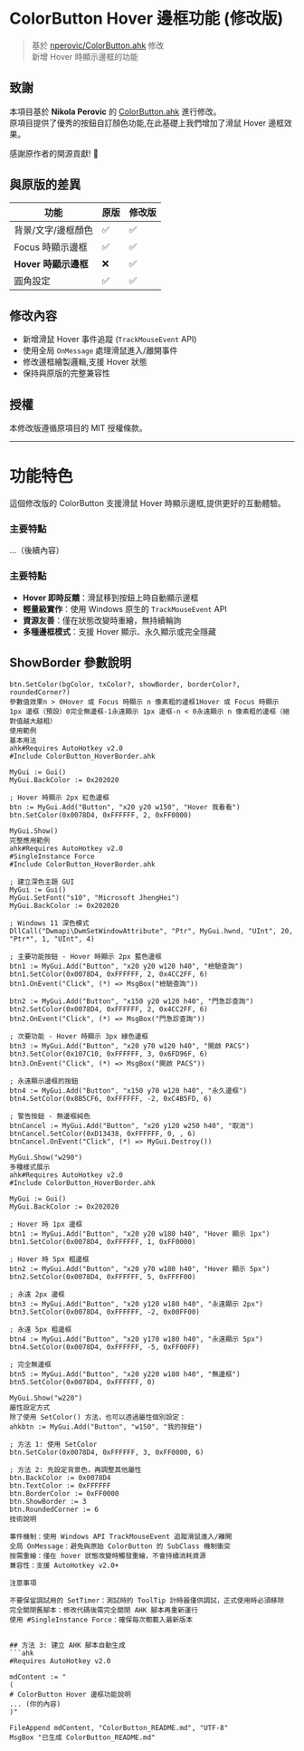 # ColorButton Hover 邊框功能 (修改版)

> 基於 [nperovic/ColorButton.ahk](https://github.com/nperovic/ColorButton.ahk) 修改  
> 新增 Hover 時顯示邊框的功能

## 致謝

本項目基於 **Nikola Perovic** 的 [ColorButton.ahk](https://github.com/nperovic/ColorButton.ahk) 進行修改。  
原項目提供了優秀的按鈕自訂顏色功能,在此基礎上我們增加了滑鼠 Hover 邊框效果。

感謝原作者的開源貢獻! 🙏

## 與原版的差異

| 功能 | 原版 | 修改版 |
|------|------|--------|
| 背景/文字/邊框顏色 | ✅ | ✅ |
| Focus 時顯示邊框 | ✅ | ✅ |
| **Hover 時顯示邊框** | ❌ | ✅ |
| 圓角設定 | ✅ | ✅ |

## 修改內容

- 新增滑鼠 Hover 事件追蹤 (`TrackMouseEvent` API)
- 使用全局 `OnMessage` 處理滑鼠進入/離開事件
- 修改邊框繪製邏輯,支援 Hover 狀態
- 保持與原版的完整兼容性

## 授權

本修改版遵循原項目的 MIT 授權條款。

---

# 功能特色

這個修改版的 ColorButton 支援滑鼠 Hover 時顯示邊框,提供更好的互動體驗。

### 主要特點
...（後續內容）

### 主要特點
- **Hover 即時反饋**：滑鼠移到按鈕上時自動顯示邊框
- **輕量級實作**：使用 Windows 原生的 `TrackMouseEvent` API
- **資源友善**：僅在狀態改變時重繪，無持續輪詢
- **多種邊框模式**：支援 Hover 顯示、永久顯示或完全隱藏

## ShowBorder 參數說明
```ahk
btn.SetColor(bgColor, txColor?, showBorder, borderColor?, roundedCorner?)
參數值效果n > 0Hover 或 Focus 時顯示 n 像素粗的邊框1Hover 或 Focus 時顯示 1px 邊框（預設）0完全無邊框-1永遠顯示 1px 邊框-n < 0永遠顯示 n 像素粗的邊框（絕對值越大越粗）
使用範例
基本用法
ahk#Requires AutoHotkey v2.0
#Include ColorButton_HoverBorder.ahk

MyGui := Gui()
MyGui.BackColor := 0x202020

; Hover 時顯示 2px 紅色邊框
btn := MyGui.Add("Button", "x20 y20 w150", "Hover 我看看")
btn.SetColor(0x0078D4, 0xFFFFFF, 2, 0xFF0000)

MyGui.Show()
完整應用範例
ahk#Requires AutoHotkey v2.0
#SingleInstance Force
#Include ColorButton_HoverBorder.ahk

; 建立深色主題 GUI
MyGui := Gui()
MyGui.SetFont("s10", "Microsoft JhengHei")
MyGui.BackColor := 0x202020

; Windows 11 深色模式
DllCall("Dwmapi\DwmSetWindowAttribute", "Ptr", MyGui.hwnd, "UInt", 20, "Ptr*", 1, "UInt", 4)

; 主要功能按鈕 - Hover 時顯示 2px 藍色邊框
btn1 := MyGui.Add("Button", "x20 y20 w120 h40", "檢驗查詢")
btn1.SetColor(0x0078D4, 0xFFFFFF, 2, 0x4CC2FF, 6)
btn1.OnEvent("Click", (*) => MsgBox("檢驗查詢"))

btn2 := MyGui.Add("Button", "x150 y20 w120 h40", "門急診查詢")
btn2.SetColor(0x0078D4, 0xFFFFFF, 2, 0x4CC2FF, 6)
btn2.OnEvent("Click", (*) => MsgBox("門急診查詢"))

; 次要功能 - Hover 時顯示 3px 綠色邊框
btn3 := MyGui.Add("Button", "x20 y70 w120 h40", "開啟 PACS")
btn3.SetColor(0x107C10, 0xFFFFFF, 3, 0x6FD96F, 6)
btn3.OnEvent("Click", (*) => MsgBox("開啟 PACS"))

; 永遠顯示邊框的按鈕
btn4 := MyGui.Add("Button", "x150 y70 w120 h40", "永久邊框")
btn4.SetColor(0x8B5CF6, 0xFFFFFF, -2, 0xC4B5FD, 6)

; 警告按鈕 - 無邊框純色
btnCancel := MyGui.Add("Button", "x20 y120 w250 h40", "取消")
btnCancel.SetColor(0xD13438, 0xFFFFFF, 0, , 6)
btnCancel.OnEvent("Click", (*) => MyGui.Destroy())

MyGui.Show("w290")
多種樣式展示
ahk#Requires AutoHotkey v2.0
#Include ColorButton_HoverBorder.ahk

MyGui := Gui()
MyGui.BackColor := 0x202020

; Hover 時 1px 邊框
btn1 := MyGui.Add("Button", "x20 y20 w180 h40", "Hover 顯示 1px")
btn1.SetColor(0x0078D4, 0xFFFFFF, 1, 0xFF0000)

; Hover 時 5px 粗邊框
btn2 := MyGui.Add("Button", "x20 y70 w180 h40", "Hover 顯示 5px")
btn2.SetColor(0x0078D4, 0xFFFFFF, 5, 0xFFFF00)

; 永遠 2px 邊框
btn3 := MyGui.Add("Button", "x20 y120 w180 h40", "永遠顯示 2px")
btn3.SetColor(0x0078D4, 0xFFFFFF, -2, 0x00FF00)

; 永遠 5px 粗邊框
btn4 := MyGui.Add("Button", "x20 y170 w180 h40", "永遠顯示 5px")
btn4.SetColor(0x0078D4, 0xFFFFFF, -5, 0xFF00FF)

; 完全無邊框
btn5 := MyGui.Add("Button", "x20 y220 w180 h40", "無邊框")
btn5.SetColor(0x0078D4, 0xFFFFFF, 0)

MyGui.Show("w220")
屬性設定方式
除了使用 SetColor() 方法，也可以透過屬性個別設定：
ahkbtn := MyGui.Add("Button", "w150", "我的按鈕")

; 方法 1: 使用 SetColor
btn.SetColor(0x0078D4, 0xFFFFFF, 3, 0xFF0000, 6)

; 方法 2: 先設定背景色，再調整其他屬性
btn.BackColor := 0x0078D4
btn.TextColor := 0xFFFFFF
btn.BorderColor := 0xFF0000
btn.ShowBorder := 3
btn.RoundedCorner := 6
技術說明

事件機制：使用 Windows API TrackMouseEvent 追蹤滑鼠進入/離開
全局 OnMessage：避免與原始 ColorButton 的 SubClass 機制衝突
按需重繪：僅在 hover 狀態改變時觸發重繪，不會持續消耗資源
兼容性：支援 AutoHotkey v2.0+

注意事項

不要保留調試用的 SetTimer：測試時的 ToolTip 計時器僅供調試，正式使用時必須移除
完全關閉舊腳本：修改代碼後需完全關閉 AHK 腳本再重新運行
使用 #SingleInstance Force：確保每次都載入最新版本


## 方法 3: 建立 AHK 腳本自動生成
```ahk
#Requires AutoHotkey v2.0

mdContent := "
(
# ColorButton Hover 邊框功能說明
... (你的內容)
)"

FileAppend mdContent, "ColorButton_README.md", "UTF-8"
MsgBox "已生成 ColorButton_README.md"
